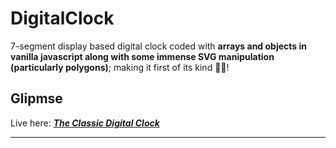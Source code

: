 # DigitalClock
7-segment display based digital clock coded with **arrays and objects in vanilla javascript along with some immense SVG manipulation (particularly polygons)**; making it first of its kind ✌🏾!<br/>

## Glipmse
Live here: *[**The Classic Digital Clock**](https://www.esantosh.com/clock)*
___
